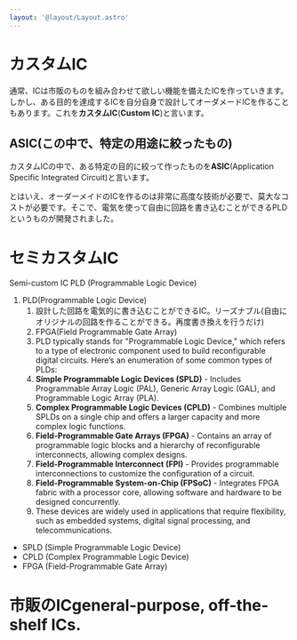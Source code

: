 ```yaml
---
layout: '@layout/Layout.astro'
---
```

# カスタムIC
通常、ICは市販のものを組み合わせて欲しい機能を備えたICを作っていきます。しかし、ある目的を達成するICを自分自身で設計してオーダメードICを作ることもあります。これを**カスタムIC**(**Custom IC**)と言います。
## ASIC(この中で、特定の用途に絞ったもの)
カスタムICの中で、ある特定の目的に絞って作ったものを**ASIC**(Application Specific Integrated Circuit)と言います。

とはいえ、オーダーメイドのICを作るのは非常に高度な技術が必要で、莫大なコストが必要です。そこで、電気を使って自由に回路を書き込むことができるPLDというものが開発されました。
# セミカスタムIC
Semi-custom IC
PLD (Programmable Logic Device)
1. PLD(Programmable Logic Device)
    1. 設計した回路を電気的に書き込むことができるIC。リーズナブル(自由にオリジナルの回路を作ることができる。再度書き換えを行うだけ)
    2. FPGA(Field Programmable Gate Array)
    3. PLD typically stands for "Programmable Logic Device," which refers to a type of electronic component used to build reconfigurable digital circuits. Here’s an enumeration of some common types of PLDs:
    4. **Simple Programmable Logic Devices (SPLD)**   - Includes Programmable Array Logic (PAL), Generic Array Logic (GAL), and Programmable Logic Array (PLA).
    5. **Complex Programmable Logic Devices (CPLD)**   - Combines multiple SPLDs on a single chip and offers a larger capacity and more complex logic functions.
    6. **Field-Programmable Gate Arrays (FPGA)**   - Contains an array of programmable logic blocks and a hierarchy of reconfigurable interconnects, allowing complex designs.
    7. **Field-Programmable Interconnect (FPI)**   - Provides programmable interconnections to customize the configuration of a circuit.
    8. **Field-Programmable System-on-Chip (FPSoC)**   - Integrates FPGA fabric with a processor core, allowing software and hardware to be designed concurrently.
    9. These devices are widely used in applications that require flexibility, such as embedded systems, digital signal processing, and telecommunications.
- SPLD (Simple Programmable Logic Device)
- CPLD (Complex Programmable Logic Device)
- FPGA (Field-Programmable Gate Array)
# 市販のICgeneral-purpose, off-the-shelf ICs.